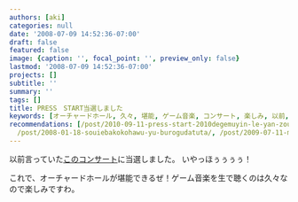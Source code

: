 ```yaml
---
authors: [aki]
categories: null
date: '2008-07-09 14:52:36-07:00'
draft: false
featured: false
image: {caption: '', focal_point: '', preview_only: false}
lastmod: '2008-07-09 14:52:36-07:00'
projects: []
subtitle: ''
summary: ''
tags: []
title: PRESS　START当選しました
keywords: [オーチャードホール, 久々, 堪能, ゲーム音楽, コンサート, 楽しみ, 以前, ｒｙ, ３０, １６]
recommendations: [/post/2010-09-11-press-start-2010degemuyin-le-yan-zou-hui-qing-bao-wogetutosita/,
  /post/2008-01-18-souiebakokohawu-yu-burogudatuta/, /post/2009-07-11-masa-festanotiketutogalai-ta/]
---
```


以前言っていた[このコンサート](https://www.famitsu.com/game/news/1216017_1124.html)に当選しました。
いやっほぅぅぅぅ！

これで、オーチャードホールが堪能できるぜ！ゲーム音楽を生で聴くのは久々なので楽しみですわ。